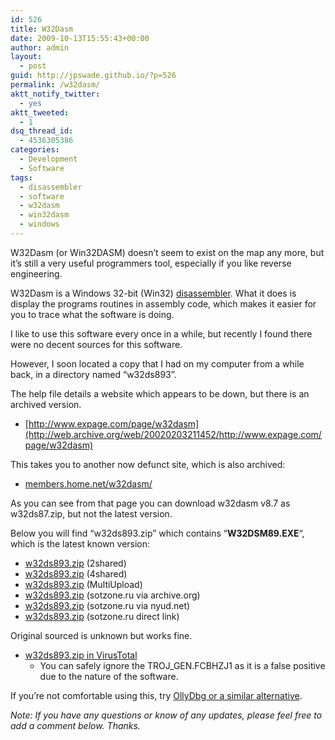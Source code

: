 ```yaml
---
id: 526
title: W32Dasm
date: 2009-10-13T15:55:43+00:00
author: admin
layout:
  - post
guid: http://jpswade.github.io/?p=526
permalink: /w32dasm/
aktt_notify_twitter:
  - yes
aktt_tweeted:
  - 1
dsq_thread_id:
  - 4536305386
categories:
  - Development
  - Software
tags:
  - disassembler
  - software
  - w32dasm
  - win32dasm
  - windows
---
```

<p class="lead">
  W32Dasm (or Win32DASM) doesn&#8217;t seem to exist on the map any more, but it&#8217;s still a very useful programmers tool, especially if you like reverse engineering.
</p>

W32Dasm is a Windows 32-bit (Win32) [disassembler](http://en.wikipedia.org/wiki/Disassembler). What it does is display the programs routines in assembly code, which makes it easier for you to trace what the software is doing.

I like to use this software every once in a while, but recently I found there were no decent sources for this software.

<!--more-->However, I soon located a copy that I had on my computer from a while back, in a directory named &#8220;w32ds893&#8221;.

The help file details a website which appears to be down, but there is an archived version.

  * [http://www.expage.com/page/w32dasm](http://web.archive.org/web/20020203211452/http://www.expage.com/page/w32dasm)

This takes you to another now defunct site, which is also archived:

  * [members.home.net/w32dasm/](http://web.archive.org/web/20020204180925/http://members.home.net/w32dasm/)

As you can see from that page you can download w32dasm v8.7 as w32ds87.zip, but not the latest version.

Below you will find &#8220;w32ds893.zip&#8221; which contains &#8220;**W32DSM89.EXE**&#8220;, which is the latest known version:

  * [w32ds893.zip](http://www.2shared.com/file/z9Fweb8q/w32ds893.html) (2shared)
  * [w32ds893.zip](http://www.4shared.com/file/118537627/1ebea2e3/w32ds893.html) (4shared)
  * [w32ds893.zip](http://www.multiupload.com/R8UCFWH954) (MultiUpload)
  * [w32ds893.zip](http://web.archive.org/web/20140418115149/http://www.sotzone.ru/cybersmoke/files/other/w32ds893.zip) (sotzone.ru via archive.org)
  * [w32ds893.zip](http://www.sotzone.ru.nyud.net:8080/cybersmoke/files/other/w32ds893.zip) (sotzone.ru via nyud.net)
  * [w32ds893.zip](http://www.sotzone.ru/cybersmoke/files/other/w32ds893.zip) (sotzone.ru direct link)

Original sourced is unknown but works fine.

  * [w32ds893.zip in VirusTotal](https://www.virustotal.com/en/file/d8cdee0dd43196b86fc3fb9ab777e1ac370aed0eeacc61d938457142518be9f4/analysis/) 
      * You can safely ignore the TROJ_GEN.FCBHZJ1 as it is a false positive due to the nature of the software.

If you&#8217;re not comfortable using this, try [OllyDbg or a similar alternative](http://alternativeto.net/software/ollydbg/).

_Note: If you have any questions or know of any updates, please feel free to add a comment below. Thanks._